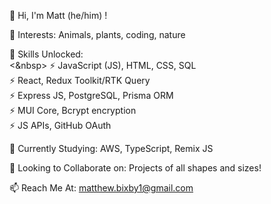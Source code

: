👋 Hi, I'm Matt (he/him) !

👀 Interests: Animals, plants, coding, nature

🔧 Skills Unlocked:
<br>
<&nbsp> ⚡ JavaScript (JS), HTML, CSS, SQL
<br>
⚡ React, Redux Toolkit/RTK Query
<br>
⚡ Express JS, PostgreSQL, Prisma ORM
<br>
⚡ MUI Core, Bcrypt encryption
<br>
⚡ JS APIs, GitHub OAuth

🌱 Currently Studying: AWS, TypeScript, Remix JS

💼 Looking to Collaborate on: Projects of all shapes and sizes!

📫 Reach Me At: matthew.bixby1@gmail.com

<!---
mattbixby123/mattbixby123 is a ✨ special ✨ repository because its `README.md` (this file) appears on your GitHub profile.
You can click the Preview link to take a look at your changes.
--->
